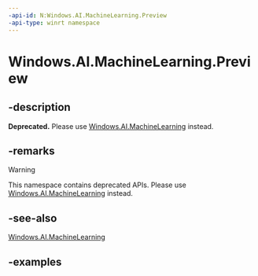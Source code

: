 ```yaml
---
-api-id: N:Windows.AI.MachineLearning.Preview
-api-type: winrt namespace
---
```


<!-- Namespace syntax.
namespace Windows.AI.MachineLearning.Preview 
-->

# Windows.AI.MachineLearning.Preview

## -description

**Deprecated.** Please use [Windows.AI.MachineLearning](../windows.ai.machinelearning/windows.ai.machinelearning.md) instead.

## -remarks

> [!Warning]
> This namespace contains deprecated APIs. Please use [Windows.AI.MachineLearning](../windows.ai.machinelearning/windows_ai_machinelearning.md) instead.

## -see-also

[Windows.AI.MachineLearning](../windows.ai.machinelearning/windows.ai.machinelearning.md)

## -examples